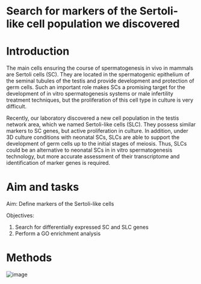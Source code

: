 # Search for markers of the Sertoli-like cell population we discovered
# Introduction
The main cells ensuring the course of spermatogenesis in vivo in mammals are Sertoli cells (SC). They are located in the spermatogenic epithelium of the seminal tubules of the testis and provide development and protection of germ cells. Such an important role makes SCs a promising target for the development of in vitro spermatogenesis systems or male infertility treatment techniques, but the proliferation of this cell type in culture is very difficult.

Recently, our laboratory discovered a new cell population in the testis network area, which we named Sertoli-like cells (SLC). They possess similar markers to SC genes, but active proliferation in culture. In addition, under 3D culture conditions with neonatal SCs, SLCs are able to support the development of germ cells up to the initial stages of meiosis. Thus, SLCs could be an alternative to neonatal SCs in in vitro spermatogenesis technology, but more accurate assessment of their transcriptome and identification of marker genes is required.
# Aim and tasks

Aim:
Define markers of the Sertoli-like cells

Objectives:
1) Search for differentially expressed SC and SLC genes
2) Perform a GO enrichment analysis
# Methods
![image](https://github.com/valeriy2125/Sertoly_segm/assets/101557211/89f20d1d-2e01-4f1b-9e72-6ea5d99318b6=250x250)

